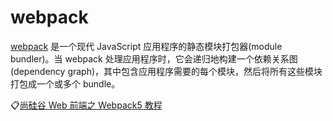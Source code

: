 # webpack
[webpack](https://www.webpackjs.com/concepts/) 是一个现代 JavaScript 应用程序的静态模块打包器(module bundler)。当 webpack 处理应用程序时，它会递归地构建一个依赖关系图(dependency graph)，其中包含应用程序需要的每个模块，然后将所有这些模块打包成一个或多个 bundle。

:clipboard:[尚硅谷 Web 前端之 Webpack5 教程](http://xxpromise.gitee.io/webpack5-docs/)
